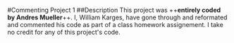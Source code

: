 #Commenting Project 1
##Description
This project was ++**entirely coded by Andres Mueller**++.
I, William Karges, have gone through and reformated and commented his code as part of a class homework assignement.
I take no credit for any of this project's code.